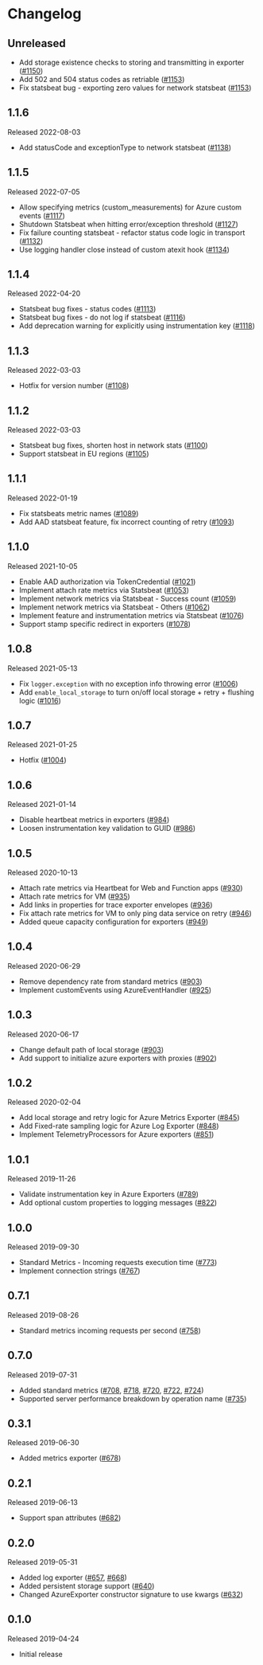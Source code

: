 # Changelog

## Unreleased

- Add storage existence checks to storing and transmitting in exporter
([#1150](https://github.com/census-instrumentation/opencensus-python/pull/1150))
- Add 502 and 504 status codes as retriable
([#1153](https://github.com/census-instrumentation/opencensus-python/pull/1153))
- Fix statsbeat bug - exporting zero values for network statsbeat
([#1153](https://github.com/census-instrumentation/opencensus-python/pull/1153))

## 1.1.6
Released 2022-08-03

- Add statusCode and exceptionType to network statsbeat
([#1138](https://github.com/census-instrumentation/opencensus-python/pull/1138))

## 1.1.5
Released 2022-07-05

- Allow specifying metrics (custom_measurements) for Azure custom events
([#1117](https://github.com/census-instrumentation/opencensus-python/pull/1117))
- Shutdown Statsbeat when hitting error/exception threshold
([#1127](https://github.com/census-instrumentation/opencensus-python/pull/1127))
- Fix failure counting statsbeat - refactor status code logic in transport
([#1132](https://github.com/census-instrumentation/opencensus-python/pull/1132))
- Use logging handler close instead of custom atexit hook
([#1134](https://github.com/census-instrumentation/opencensus-python/pull/1134))

## 1.1.4
Released 2022-04-20

- Statsbeat bug fixes - status codes
([#1113](https://github.com/census-instrumentation/opencensus-python/pull/1113))
- Statsbeat bug fixes - do not log if statsbeat
([#1116](https://github.com/census-instrumentation/opencensus-python/pull/1116))
- Add deprecation warning for explicitly using instrumentation key
([#1118](https://github.com/census-instrumentation/opencensus-python/pull/1118))

## 1.1.3
Released 2022-03-03

- Hotfix for version number
([#1108](https://github.com/census-instrumentation/opencensus-python/pull/1108))

## 1.1.2
Released 2022-03-03

- Statsbeat bug fixes, shorten host in network stats
([#1100](https://github.com/census-instrumentation/opencensus-python/pull/1100))
- Support statsbeat in EU regions
([#1105](https://github.com/census-instrumentation/opencensus-python/pull/1105))

## 1.1.1
Released 2022-01-19

- Fix statsbeats metric names
([#1089](https://github.com/census-instrumentation/opencensus-python/pull/1089))
- Add AAD statsbeat feature, fix incorrect counting of retry
([#1093](https://github.com/census-instrumentation/opencensus-python/pull/1093))

## 1.1.0
Released 2021-10-05

- Enable AAD authorization via TokenCredential
([#1021](https://github.com/census-instrumentation/opencensus-python/pull/1021))
- Implement attach rate metrics via Statsbeat
([#1053](https://github.com/census-instrumentation/opencensus-python/pull/1053))
- Implement network metrics via Statsbeat - Success count
([#1059](https://github.com/census-instrumentation/opencensus-python/pull/1059))
- Implement network metrics via Statsbeat - Others
([#1062](https://github.com/census-instrumentation/opencensus-python/pull/1062))
- Implement feature and instrumentation metrics via Statsbeat
([#1076](https://github.com/census-instrumentation/opencensus-python/pull/1076))
- Support stamp specific redirect in exporters
([#1078](https://github.com/census-instrumentation/opencensus-python/pull/1078))

## 1.0.8
Released 2021-05-13

- Fix `logger.exception` with no exception info throwing error
([#1006](https://github.com/census-instrumentation/opencensus-python/pull/1006))
- Add `enable_local_storage` to turn on/off local storage + retry + flushing logic
([#1016](https://github.com/census-instrumentation/opencensus-python/pull/1016))

## 1.0.7
Released 2021-01-25

- Hotfix
([#1004](https://github.com/census-instrumentation/opencensus-python/pull/1004))

## 1.0.6
Released 2021-01-14

- Disable heartbeat metrics in exporters
  ([#984](https://github.com/census-instrumentation/opencensus-python/pull/984))
- Loosen instrumentation key validation to GUID
  ([#986](https://github.com/census-instrumentation/opencensus-python/pull/986))

## 1.0.5
Released 2020-10-13

- Attach rate metrics via Heartbeat for Web and Function apps
  ([#930](https://github.com/census-instrumentation/opencensus-python/pull/930))
- Attach rate metrics for VM
  ([#935](https://github.com/census-instrumentation/opencensus-python/pull/935))
- Add links in properties for trace exporter envelopes
  ([#936](https://github.com/census-instrumentation/opencensus-python/pull/936))
- Fix attach rate metrics for VM to only ping data service on retry
  ([#946](https://github.com/census-instrumentation/opencensus-python/pull/946))
- Added queue capacity configuration for exporters
  ([#949](https://github.com/census-instrumentation/opencensus-python/pull/949))

## 1.0.4
Released 2020-06-29

- Remove dependency rate from standard metrics
  ([#903](https://github.com/census-instrumentation/opencensus-python/pull/903))
- Implement customEvents using AzureEventHandler
  ([#925](https://github.com/census-instrumentation/opencensus-python/pull/925))

## 1.0.3
Released 2020-06-17

- Change default path of local storage
  ([#903](https://github.com/census-instrumentation/opencensus-python/pull/903))
- Add support to initialize azure exporters with proxies
  ([#902](https://github.com/census-instrumentation/opencensus-python/pull/902))

## 1.0.2
Released 2020-02-04

- Add local storage and retry logic for Azure Metrics Exporter
  ([#845](https://github.com/census-instrumentation/opencensus-python/pull/845))
- Add Fixed-rate sampling logic for Azure Log Exporter
  ([#848](https://github.com/census-instrumentation/opencensus-python/pull/848))
- Implement TelemetryProcessors for Azure exporters
  ([#851](https://github.com/census-instrumentation/opencensus-python/pull/851))

## 1.0.1
Released 2019-11-26

- Validate instrumentation key in Azure Exporters
  ([#789](https://github.com/census-instrumentation/opencensus-python/pull/789))
- Add optional custom properties to logging messages
  ([#822](https://github.com/census-instrumentation/opencensus-python/pull/822))

## 1.0.0
Released 2019-09-30

- Standard Metrics - Incoming requests execution time
  ([#773](https://github.com/census-instrumentation/opencensus-python/pull/773))
- Implement connection strings
  ([#767](https://github.com/census-instrumentation/opencensus-python/pull/767))

## 0.7.1
Released 2019-08-26

- Standard metrics incoming requests per second
  ([#758](https://github.com/census-instrumentation/opencensus-python/pull/758))

## 0.7.0
Released 2019-07-31

- Added standard metrics
  ([#708](https://github.com/census-instrumentation/opencensus-python/pull/708),
   [#718](https://github.com/census-instrumentation/opencensus-python/pull/718),
   [#720](https://github.com/census-instrumentation/opencensus-python/pull/720),
   [#722](https://github.com/census-instrumentation/opencensus-python/pull/722),
   [#724](https://github.com/census-instrumentation/opencensus-python/pull/724))
- Supported server performance breakdown by operation name
  ([#735](https://github.com/census-instrumentation/opencensus-python/pull/735))

## 0.3.1
Released 2019-06-30

- Added metrics exporter
  ([#678](https://github.com/census-instrumentation/opencensus-python/pull/678))

## 0.2.1
Released 2019-06-13

- Support span attributes
  ([#682](https://github.com/census-instrumentation/opencensus-python/pull/682))

## 0.2.0
Released 2019-05-31

- Added log exporter
  ([#657](https://github.com/census-instrumentation/opencensus-python/pull/657),
  [#668](https://github.com/census-instrumentation/opencensus-python/pull/668))
- Added persistent storage support
  ([#640](https://github.com/census-instrumentation/opencensus-python/pull/640))
- Changed AzureExporter constructor signature to use kwargs
  ([#632](https://github.com/census-instrumentation/opencensus-python/pull/632))

## 0.1.0
Released 2019-04-24

- Initial release
